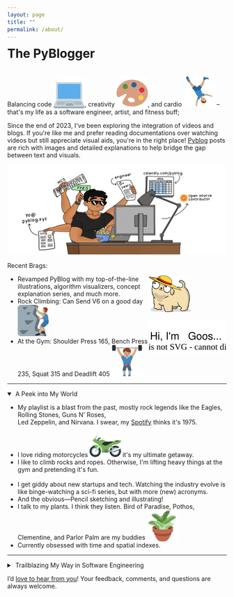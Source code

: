 ```yaml
---
layout: page
title: ""
permalink: /about/
---
```


<div>
</div>

<div class="all-posts">
<div class="center-align">
    <h1 style="display: inline-block; margin-top: 0px;">The PyBlogger</h1>
    <p>Balancing code <img class="twemoji" style="vertical-align: sub;" src="../assets/img/emoji/laptop.svg" />, creativity <img class="twemoji" style="vertical-align: sub;" src="../assets/img/emoji/palette.svg" />, and cardio <img class="twemoji" src="../assets/img/emoji/cart-wheel.svg" /> – that's my life as a software engineer, artist, and fitness buff; </p>
</div>
<p>Since the end of 2023, I've been exploring the integration of videos and blogs. If you're like me and prefer reading documentations over watching videos but still appreciate visual aids, you're in the right place! <a class="underline" href="/">Pyblog</a> posts are rich with images and detailed explanations to help bridge the gap between text and visuals.</p>

<div class="center-align">
    <img class="center-image" src="../assets/featured/for-hire.png" /> 
</div>

<p>Recent Brags:</p>

<div style="float: right; cursor: pointer;">
    <img id="gooshi" src="../assets/img/profile/gooshi-looking-away.png" alt="Gooshi" style="width: 7em;">
    <p class="thought-cloud"><img class="svg-icon" id="gooshi-says-hi" src="../assets/img/profile/gooshi.svg" alt=""></p>
</div>
<ul>
    <li>Revamped PyBlog with my top-of-the-line illustrations, algorithm visualizers, concept explanation series, and much more.</li>
    <li>Rock Climbing: Can Send V6 on a good day <img class="twemoji" src="../assets/img/emoji/rock-climb.svg" /> </li>
    <li>At the Gym: Shoulder Press 165, Bench Press 235, Squat 315 and Deadlift 405 <img class="twemoji" src="../assets/img/emoji/lift.svg" /></li>
</ul>

<hr class="clear-hr"/>

<details open class="text-container"><summary class="p"> &nbsp;A Peek into My World</summary>
<ul>
<li>My playlist is a blast from the past, mostly rock legends like the Eagles, Rolling Stones, Guns N' Roses, <br/>Led Zeppelin, and Nirvana. I swear, my <a href="https://open.spotify.com/playlist/7cC4dvGOD3LCBxKJTFdxLC?si=4f0afd8da2964b4c" target="_blank" class="underline">Spotify</a> thinks it's 1975.</li>
<li>I love riding motorcycles <img class="twemoji" style="vertical-align: baseline;" src="../assets/img/emoji/motorcycle.svg" /> it's my ultimate getaway.</li>
<li>I like to climb rocks and ropes. Otherwise, I'm lifting heavy things at the gym and pretending it's fun.</li>
<br/>
<li>I get giddy about new startups and tech. Watching the industry evolve is like binge-watching a sci-fi series, but with more (new) acronyms.</li>
<li>And the obvious—Pencil sketching and illustrating!</li>
<li>I talk to my plants. I think they listen. Bird of Paradise, Pothos, Clementine, and Parlor Palm are my buddies <img class="twemoji" style="vertical-align: sub;" src="../assets/img/emoji/plant.svg" /></li>
<li>Currently obsessed with time and spatial indexes.</li>
</ul>
</details>

<hr class="clear-hr"/>

<details class="text-container"><summary class="p"> &nbsp;Trailblazing My Way in Software Engineering</summary>
<p>I have worked in companies with as few as 3 engineers, as well as mid and large-sized startups, and major enterprises.</p> <p>My work is often centered around building asynchronous near-real-time workflows and pipelines, optimizing infrastructure, and developing libraries and microservices to streamline development, enchance maintainability and scalability.</p><br/>
    <img class="center-image-0 center-image-60 dark-invert" src="../assets/img/profile/things-i-have-done.svg" /> 
</details>

<p>
I’d <a class="underline" href="/contact">love to hear from you</a>! Your feedback, comments, and questions are always welcome.</p>
</div>

<audio id="gooshiSound">
    <source src="../assets/sounds/meow-kitty.mp3" type="audio/mpeg">
    Your browser does not support the audio element.
</audio>

<script src="{{ '../assets/character.js' | relative_url }}"></script>
